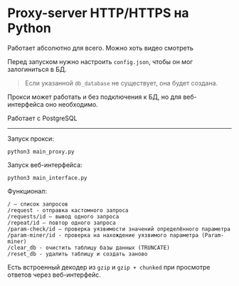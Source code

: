 # Proxy-server HTTP/HTTPS на Python

Работает абсолютно для всего. Можно хоть видео смотреть

Перед запуском нужно настроить `config.json`, чтобы он мог залогиниться в БД.
> Если указанной `db_database` не существует, она будет создана. 

Прокси может работать и без подключения к БД, но для веб-интерфейса оно необходимо.

Работает с PostgreSQL

-----------------

Запуск прокси:
```
python3 main_proxy.py
```

Запуск веб-интерфейса:
```
python3 main_interface.py
```

Функционал:
```
/ – список запросов
/request - отправка кастомного запроса
/requests/id – вывод одного запроса
/repeat/id – повтор одного запроса
/param-check/id – проверка уязвимости значений определённого параметра
/param-miner/id - проверка на нахождение уязвимого параметра (Param-miner)
/clear_db - очистить таблицу базы данных (TRUNCATE)
/reset_db - удалить таблицу и создать заново
```

Есть встроенный декодер из `gzip` и `gzip + chunked` при просмотре ответов через веб-интерфейс.
